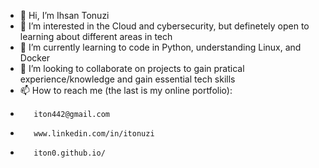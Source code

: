 - 👋 Hi, I’m Ihsan Tonuzi 
- 👀 I’m interested in the Cloud and cybersecurity, but definetely open to learning about different areas in tech
- 🌱 I’m currently learning to code in Python, understanding Linux, and Docker
- 💞️ I’m looking to collaborate on projects to gain pratical experience/knowledge and gain essential tech skills 
- 📫 How to reach me (the last is my online portfolio): 
-        iton442@gmail.com
-        www.linkedin.com/in/itonuzi
-        iton0.github.io/

<!---
iton0/iton0 is a ✨ special ✨ repository because its `README.md` (this file) appears on your GitHub profile.
You can click the Preview link to take a look at your changes.
--->
